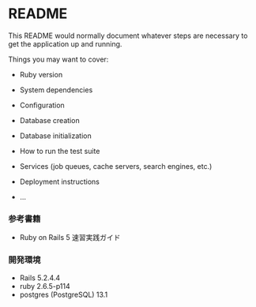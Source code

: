 # README

This README would normally document whatever steps are necessary to get the
application up and running.

Things you may want to cover:

* Ruby version

* System dependencies

* Configuration

* Database creation

* Database initialization

* How to run the test suite

* Services (job queues, cache servers, search engines, etc.)

* Deployment instructions

* ...

### 参考書籍
- Ruby on Rails 5 速習実践ガイド

### 開発環境
- Rails 5.2.4.4
- ruby 2.6.5-p114
- postgres (PostgreSQL) 13.1

